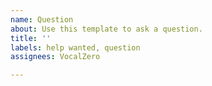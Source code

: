 ```yaml
---
name: Question
about: Use this template to ask a question.
title: ''
labels: help wanted, question
assignees: VocalZero

---
```



